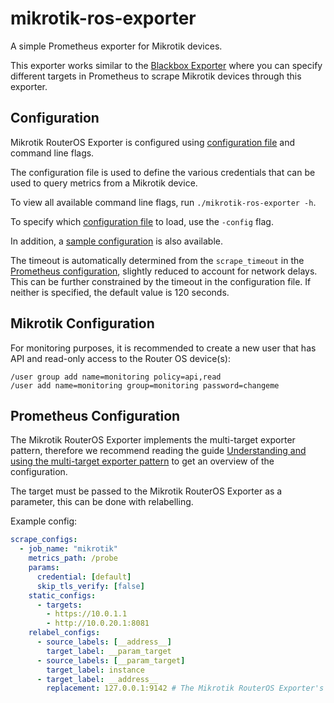 # mikrotik-ros-exporter

A simple Prometheus exporter for Mikrotik devices.

This exporter works similar to the [Blackbox Exporter](https://github.com/prometheus/blackbox_exporter) where you can specify different targets in Prometheus to scrape Mikrotik devices through this exporter.

## Configuration

Mikrotik RouterOS Exporter is configured using [configuration file](CONFIGURATION.md) and command line flags.

The configuration file is used to define the various credentials that can be used to query metrics from a Mikrotik device.

To view all available command line flags, run `./mikrotik-ros-exporter -h`.

To specify which [configuration file](CONFIGURATION.md) to load, use the `-config` flag.

In addition, a [sample configuration](examples/config.yml) is also available.

The timeout is automatically determined from the `scrape_timeout` in the [Prometheus configuration](https://prometheus.io/docs/prometheus/latest/configuration/configuration/#configuration-file), slightly reduced to account for network delays. This can be further constrained by the timeout in the configuration file. If neither is specified, the default value is 120 seconds.

## Mikrotik Configuration

For monitoring purposes, it is recommended to create a new user that has API and read-only access to the Router OS device(s):

```
/user group add name=monitoring policy=api,read
/user add name=monitoring group=monitoring password=changeme
```

## Prometheus Configuration

The Mikrotik RouterOS Exporter implements the multi-target exporter pattern, therefore we recommend reading the guide [Understanding and using the multi-target exporter pattern](https://prometheus.io/docs/guides/multi-target-exporter/) to get an overview of the configuration.

The target must be passed to the Mikrotik RouterOS Exporter as a parameter, this can be done with relabelling.

Example config:

```yaml
scrape_configs:
  - job_name: "mikrotik"
    metrics_path: /probe
    params:
      credential: [default]
      skip_tls_verify: [false]
    static_configs:
      - targets:
        - https://10.0.1.1
        - http://10.0.20.1:8081
    relabel_configs:
      - source_labels: [__address__]
        target_label: __param_target
      - source_labels: [__param_target]
        target_label: instance
      - target_label: __address__
        replacement: 127.0.0.1:9142 # The Mikrotik RouterOS Exporter's real hostname:port.
```
